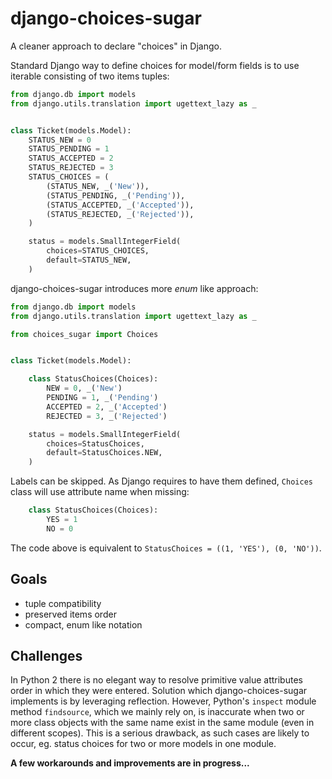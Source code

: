 django-choices-sugar
====================

A cleaner approach to declare "choices" in Django.

Standard Django way to define choices for model/form fields is to use iterable consisting of two items tuples:

```python
from django.db import models
from django.utils.translation import ugettext_lazy as _


class Ticket(models.Model):
    STATUS_NEW = 0
    STATUS_PENDING = 1
    STATUS_ACCEPTED = 2
    STATUS_REJECTED = 3
    STATUS_CHOICES = (
        (STATUS_NEW, _('New')),
        (STATUS_PENDING, _('Pending')),
        (STATUS_ACCEPTED, _('Accepted')),
        (STATUS_REJECTED, _('Rejected')),
    )

    status = models.SmallIntegerField(
        choices=STATUS_CHOICES,
        default=STATUS_NEW,
    )
```

django-choices-sugar introduces more *enum* like approach:

```python
from django.db import models
from django.utils.translation import ugettext_lazy as _

from choices_sugar import Choices


class Ticket(models.Model):

    class StatusChoices(Choices):
        NEW = 0, _('New')
        PENDING = 1, _('Pending')
        ACCEPTED = 2, _('Accepted')
        REJECTED = 3, _('Rejected')

    status = models.SmallIntegerField(
        choices=StatusChoices,
        default=StatusChoices.NEW,
    )
```

Labels can be skipped. As Django requires to have them defined, ``Choices`` class will use attribute name when missing:

```python
    class StatusChoices(Choices):
        YES = 1
        NO = 0
```

The code above is equivalent to ```StatusChoices = ((1, 'YES'), (0, 'NO'))```.


Goals
-----
- tuple compatibility
- preserved items order
- compact, enum like notation


Challenges
----------
In Python 2 there is no elegant way to resolve primitive value attributes order in which they were entered.
Solution which django-choices-sugar implements is by leveraging reflection. However, Python's ``inspect``
module method ``findsource``, which we mainly rely on, is inaccurate when two or more class objects
with the same name exist in the same module (even in different scopes). This is a serious drawback,
as such cases are likely to occur, eg. status choices for two or more models in one module.

**A few workarounds and improvements are in progress...**
